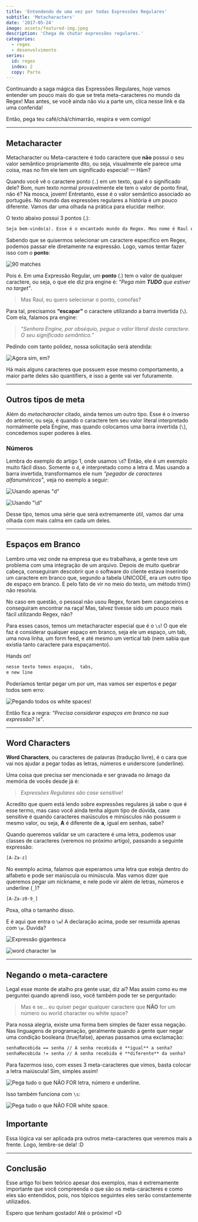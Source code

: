 ```yaml
---
title: 'Entendendo de uma vez por todas Expressões Regulares'
subtitle: 'Metacharacters'
date: '2017-05-24'
image: assets/featured-img.jpeg
description: 'Chega de chutar expressões regulares.'
categories:
  - regex
  - desenvolvimento
series:
  id: regex
  index: 2
  copy: Parte
---
```


Continuando a saga mágica das Expressões Regulares, hoje vamos entender um pouco mais do que se treta meta-caracteres no mundo da Regex! Mas antes, se você ainda não viu a parte um, clica nesse link e da uma conferida!

Então, pega teu café/chá/chimarrão, respira e vem comigo!

---

## Metacharacter

Metacharacter ou Meta-caractere é todo caractere que **não** possui o seu valor semântico propriamente dito, ou seja, visualmente ele parece uma coisa, mas no fim ele tem um significado especial! — Hãm?

Quando você vê o caractere ponto (`.`) em um texto, qual é o significado dele? Bom, num texto normal provavelmente ele tem o valor de ponto final, não é? Na mosca, jovem! Entretanto, esse é o valor semântico associado ao português. No mundo das expressões regulares a história é um pouco diferente. Vamos dar uma olhada na prática para elucidar melhor.

O texto abaixo possui 3 pontos (.):

```txt
Seja bem-vindo(a). Esse é o encantado mundo da Regex. Meu nome é Raul e eu serei seu guia.
```

Sabendo que se quisermos selecionar um caractere específico em Regex, podemos passar ele diretamente na expressão. Logo, vamos tentar fazer isso com o **ponto**:

![90 matches](./assets/regex101-exp-1.png)

<gif src="https://media.giphy.com/media/lkdH8FmImcGoylv3t3/giphy.gif" caption="90 MATCHES?????"></gif>

Pois é. Em uma Expressão Regular, um **ponto** (.) tem o valor de qualquer caractere, ou seja, o que ele diz pra engine é: _“Pega mim **TUDO** que estiver no target”_.

> Mas Raul, eu quero selecionar o ponto, comofas?

Para tal, precisamos **“escapar”** o caractere utilizando a barra invertida (`\`). Com ela, falamos pra engine:

> _“Senhora Engine, por obséquio, pegue o valor literal deste caractere. O seu significado semântico.”_

Pedindo com tanto polidez, nossa solicitação será atendida:

![Agora sim, em?](./assets/regex101-exp-2.png)

<gif src="https://miro.medium.com/max/1200/1*n1a96icH96hsBYqNi0iZEg.gif" caption="Empolgante!"></gif>

Há mais alguns caracteres que possuem esse mesmo comportamento, a maior parte deles são quantifiers, e isso a gente vai ver futuramente.

---

## Outros tipos de meta

Além do _metacharacter_ citado, ainda temos um outro tipo. Esse é o inverso do anterior, ou seja, é quando o caractere tem seu valor literal interpretado normalmente pela Engine, mas quando colocamos uma barra invertida (`\`), concedemos super poderes à eles.

### Números

Lembra do exemplo do artigo 1, onde usamos `\d`? Então, ele é um exemplo muito fácil disso. Somente o `d`, é interpretado como a letra d. Mas usando a barra invertida, transformamos ele num _“pegador de caracteres alfanuméricos”_, veja no exemplo a seguir:

![Usando apenas "d"](./assets/regex101-exp-3.png)

![Usando "\d"](./assets/regex101-exp-4.png)

Desse tipo, temos uma série que será extremamente útil, vamos dar uma olhada com mais calma em cada um deles.

---

## Espaços em Branco

Lembro uma vez onde na empresa que eu trabalhava, a gente teve um problema com uma integração de um arquivo. Depois de muito quebrar cabeça, conseguiram descobrir que o software do cliente estava inserindo um caractere em branco que, segundo a tabela UNICODE, era um outro tipo de espaço em branco. E pelo fato de vir no meio do texto, um método trim() não resolvia.

No caso em questão, o pessoal não usou Regex, foram bem cangaceiros e conseguiram encontrar na raça! Mas, talvez tivesse sido um pouco mais fácil utilizando Regex, não?

Para esses casos, temos um metacharacter especial que é o `\s`! O que ele faz é considerar qualquer espaço em branco, seja ele um espaço, um tab, uma nova linha, um form feed, e até mesmo um vertical tab (nem sabia que existia tanto caractere para espaçamento).

Hands on!

```txt
nesse texto temos espaços,  tabs,
e new line
```

Poderíamos tentar pegar um por um, mas vamos ser espertos e pegar todos sem erro:

![Pegando todos os white spaces!](./assets/regex101-exp-5.png)

Então fica a regra: _“Precisa considerar espaços em branco na sua expressão? \s”_.

---

## Word Characters

**Word Characters**, ou caracteres de palavras (tradução livre), é o cara que vai nos ajudar a pegar todas as letras, números e underscore (underline).

Uma coisa que precisa ser mencionada e ser gravada no âmago da memória de vocês desde já é:

> _Expressões Regulares são case sensitive!_

Acredito que quem está lendo sobre expressões regulares já sabe o que é esse termo, mas caso você ainda tenha algum tipo de dúvida, case sensitive é quando caracteres maiúsculos e minúsculos não possuem o mesmo valor, ou seja, **A** é diferente de **a**, igual em senhas, sabe?

Quando queremos validar se um caractere é uma letra, podemos usar classes de caracteres (veremos no próximo artigo), passando a seguinte expressão:

```txt
[A-Za-z]
```

No exemplo acima, falamos que esperamos uma letra que esteja dentro do alfabeto e pode ser maiúscula ou minúscula. Mas vamos dizer que queremos pegar um nickname, e nele pode vir além de letras, números e underline (`_`)?

```txt
[A-Za-z0-9_]
```

Poxa, olha o tamanho disso.

E é aqui que entra o `\w`! A declaração acima, pode ser resumida apenas com `\w`. Duvida?

![Expressão gigantesca](./assets/regex101-exp-big-size.png)

![word character \w](./assets/regex101-exp-7.png)

---

## Negando o meta-caractere

Legal esse monte de atalho pra gente usar, diz aí? Mas assim como eu me perguntei quando aprendi isso, você também pode ter se perguntado:

> Mas e se… eu quiser pegar qualquer caractere que **NÃO** for um número ou world character ou white space?

Para nossa alegria, existe uma forma bem simples de fazer essa negação. Nas linguagens de programação, geralmente quando a gente quer negar uma condição booleana (true/false), apenas passamos uma exclamação:

```txt
senhaRecebida == senha // A senha recebida é **igual** a senha?
senhaRecebida != senha // A senha recebida é **diferente** da senha?
```

Para fazermos isso, com esses 3 meta-caracteres que vimos, basta colocar a letra maiúscula! Sim, simples assim!

![Pega tudo o que NÃO FOR letra, número e underline.](./assets/regex101-exp-8.png)

Isso também funciona com `\s`:

![Pega tudo o que NÃO FOR white space.](./assets/regex101-exp-9.png)

## Importante

Essa lógica vai ser aplicada pra outros meta-caracteres que veremos mais a frente. Logo, lembre-se dela! :D

---

## Conclusão

Esse artigo foi bem teórico apesar dos exemplos, mas é extremamente importante que você compreenda o que são os meta-caracteres e como eles são entendidos, pois, nos tópicos seguintes eles serão constantemente utilizados.

Espero que tenham gostado! Até o próximo! =D
